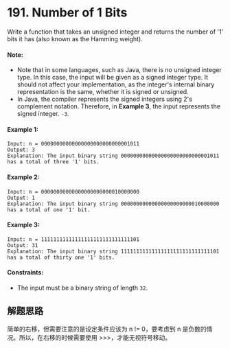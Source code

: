 # 191. Number of 1 Bits

Write a function that takes an unsigned integer and returns the number of '1' bits it has (also known as the Hamming weight).

#### Note:

+ Note that in some languages, such as Java, there is no unsigned integer type. In this case, the input will be given as a signed integer type. It should not affect your implementation, as the integer's internal binary representation is the same, whether it is signed or unsigned.
+ In Java, the compiler represents the signed integers using 2's complement notation. Therefore, in **Example 3**, the input represents the signed integer. `-3`.
 

#### Example 1:

```
Input: n = 00000000000000000000000000001011
Output: 3
Explanation: The input binary string 00000000000000000000000000001011 has a total of three '1' bits.
```

#### Example 2:

```
Input: n = 00000000000000000000000010000000
Output: 1
Explanation: The input binary string 00000000000000000000000010000000 has a total of one '1' bit.
```

#### Example 3:

```
Input: n = 11111111111111111111111111111101
Output: 31
Explanation: The input binary string 11111111111111111111111111111101 has a total of thirty one '1' bits.
``` 

#### Constraints:

+ The input must be a binary string of length `32`.

## 解题思路

简单的右移，但需要注意的是设定条件应该为 n != 0，要考虑到 n 是负数的情况。所以，在右移的时候需要使用 >>>，才能无视符号移动。
